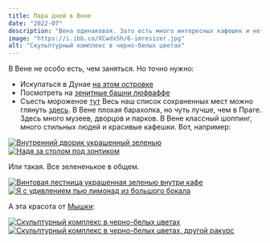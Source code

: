 ```yaml
---
title: Пара дней в Вене
date: "2022-07"
description: "Вена одинаковая. Зато есть много интересных кафешек и нет проблем с магазинами всего, что хочешь."
image: "https://i.ibb.co/XCwdxSh/6-imresizer.jpg"
alt: "Скульптурный комплекс в черно-белых цветах"
---
```


В Вене не особо есть, чем заняться. Но точно нужно:
* Искупаться в Дунае <a href="https://goo.gl/maps/JKp17Gf12hozBgKF9" target="_blank" rel="norferrer"> на этом островке</a>
* Посмотреть на <a href="https://goo.gl/maps/dwGg8kgSFTcxRbjX8" target="_blank" rel="norferrer">зенитные башни люфваффе</a>
* Съесть мороженое <a href="https://goo.gl/maps/ndL99QkcUQtK728Y9" target="_blank" rel="norferrer">тут</a>
Весь наш список сохраненных мест можно глянуть <a href="https://goo.gl/maps/E4AxMHTxLnEUXRtt8" target="_blank" rel="norferrer">здесь</a>. В Вене плохая барахолка, но чуть лучше, чем в Праге. Здесь много музеев, дворцов и парков. В Вене классный шоппинг, много стильных людей и красивые кафешки. Вот, например:

<a href="https://i.ibb.co/xHQzrq7/1.jpg" target="_blank" rel="norferrer">
    <img src="https://i.ibb.co/xzWvVvP/1-imresizer.jpg" alt="Внутренний дворик украшенный зеленью" title="Внутренний дворик украшенный зеленью"/>
</a>

<a href="https://i.ibb.co/vDfv19f/4.jpg" target="_blank" rel="norferrer">
    <img src="https://i.ibb.co/2FXRbtm/4-imresizer.jpg" alt="Надя за столом под зонтиком" title="Надя за столом под зонтиком"/>
</a>

Или такая. Все зелененькое в общем.

<a href="https://i.ibb.co/ccxg4f0/3.jpg" target="_blank" rel="norferrer">
    <img src="https://i.ibb.co/1LB3wMW/3-imresizer.jpg" alt="Винтовая лестница украшенная зеленью внутри кафе" title="Винтовая лестница украшенная зеленью внутри кафе"/>
</a>

<a href="https://i.ibb.co/XS3JJnX/2.jpg" target="_blank" rel="norferrer">
    <img src="https://i.ibb.co/pdScGkZ/2-imresizer.jpg" alt="Я с удивлением пью лимонад из большого бокала" title="Я с удивлением пью лимонад из большого бокала"/>
</a>

А эта красота от <a href="https://www.instagram.com/nadytsegelnik/" target="_blank" rel="norferrer">Мышки</a>:

<a href="https://i.ibb.co/d0CV555/5.jpg" target="_blank" rel="norferrer">
    <img src="https://i.ibb.co/cNbjWRs/5-imresizer.jpg" alt="Скульптурный комплекс в черно-белых цветах" title="Скульптурный комплекс в черно-белых цветах"/>
</a>

<a href="https://i.ibb.co/wMS4L8n/6.jpg" target="_blank" rel="norferrer">
    <img src="https://i.ibb.co/XCwdxSh/6-imresizer.jpg" alt="Скульптурный комплекс в черно-белых цветах, другой ракурс" title="Скульптурный комплекс в черно-белых цветах, другой ракурс"/>
</a>
